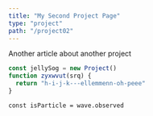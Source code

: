```yaml
---
title: "My Second Project Page"
type: "project"
path: "/project02"
---
```


Another article about another project
```js
const jellySog = new Project()
function zyxwvut(srq) {
  return "h-i-j-k---ellemmenn-oh-peee"
}
```
`const isParticle = wave.observed`